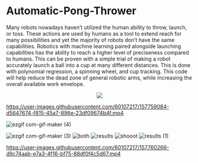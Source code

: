 # Automatic-Pong-Thrower

Many robots nowadays haven’t utilized the human ability to throw, launch, or toss. These actions are used by humans as a tool to extend reach for many possibilities and yet the majority of robots don’t have the same capabilities. Robotics with machine learning paired alongside launching capabilities has the ability to reach a higher level of preciseness compared to humans. This can be proven with a simple trial of making a robot accurately launch a ball into a cup at many different distances. This is done with polynomial regression, a spinning wheel, and cup tracking.
This code will help reduce the dead zone of general robotic arms, while increasing the overall available work envelope.

<p align="center">
  <img src="https://user-images.githubusercontent.com/60107217/157747113-bf2b7ea9-f2e3-4d1f-bcc1-982204eff8f6.gif" />
</p>



https://user-images.githubusercontent.com/60107217/157759084-d5647674-f815-45a7-896e-23df09674b4f.mp4

![ezgif com-gif-maker (4)](https://user-images.githubusercontent.com/60107217/157762350-f744515a-03b3-48b8-9654-f85089e1d864.gif)


![ezgif com-gif-maker (3)](https://user-images.githubusercontent.com/60107217/157761176-f5cdec0c-7c16-493d-817c-848229674a29.gif)
![both](https://user-images.githubusercontent.com/60107217/157759406-4ffbe18f-5338-44f6-b5f9-9ffe049c542e.png)
![results](https://user-images.githubusercontent.com/60107217/157759436-392ae2d2-065d-42f6-951c-c05cb07c0a06.PNG)
![shooot](https://user-images.githubusercontent.com/60107217/157759465-ae8a354d-912b-4711-8196-db7154248733.png)
![results (1)](https://user-images.githubusercontent.com/60107217/157759490-a0f6fd9c-dadd-43d7-9421-94ad768b0ba7.png)

https://user-images.githubusercontent.com/60107217/157760266-d9c74aab-e7a3-4f16-bf75-88df0f4c5d67.mp4

